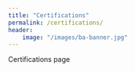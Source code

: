 ```yaml
---
title: "Certifications"
permalink: /certifications/
header:
    image: "/images/ba-banner.jpg"
---  
```

Certifications page